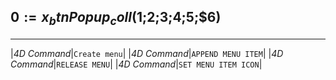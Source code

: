 ﻿## $0:=x_btnPopup_coll($1;$2;$3;$4;$5;$6)---|*4D Command*|`Create menu`||*4D Command*|`APPEND MENU ITEM`||*4D Command*|`RELEASE MENU`||*4D Command*|`SET MENU ITEM ICON`|